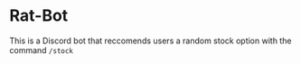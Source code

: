 # Rat-Bot

This is a Discord bot that reccomends users a random stock option with the command `/stock`
 
